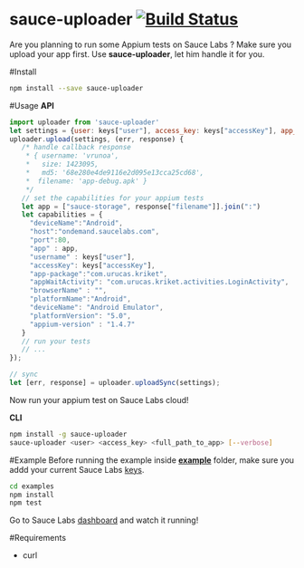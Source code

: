 # sauce-uploader [![Build Status](https://travis-ci.org/Urucas/sauce-uploader.svg)](https://travis-ci.org/Urucas/sauce-updaloder)

Are you planning to run some Appium tests on Sauce Labs ? 
Make sure you upload your app first. Use **sauce-uploader**, let him handle it for you.

#Install
```bash
npm install --save sauce-uploader
```

#Usage
**API**
```javascript
import uploader from 'sauce-uploader'
let settings = {user: keys["user"], access_key: keys["accessKey"], app_path: "full_path_to_app"}
uploader.upload(settings, (err, response) {
   /* handle callback response
    * { username: 'vrunoa',
    *   size: 1423095,
    *   md5: '68e280e4de9116e2d095e13cca25cd68',
    *  filename: 'app-debug.apk' }
    */
   // set the capabilities for your appium tests
   let app = ["sauce-storage", response["filename"]].join(":")
   let capabilities = {
     "deviceName":"Android",
     "host":"ondemand.saucelabs.com",
     "port":80,
     "app" : app,
     "username" : keys["user"],
     "accessKey": keys["accessKey"],
     "app-package":"com.urucas.kriket",
     "appWaitActivity": "com.urucas.kriket.activities.LoginActivity",
     "browserName" : "",
     "platformName":"Android",
     "deviceName": "Android Emulator",
     "platformVersion": "5.0", 
     "appium-version" : "1.4.7"
   }
   // run your tests
   // ...
});

// sync
let [err, response] = uploader.uploadSync(settings);
```

Now run your appium test on Sauce Labs cloud!

**CLI**
```bash
npm install -g sauce-uploader
sauce-uploader <user> <access_key> <full_path_to_app> [--verbose]
```

#Example
Before running the example inside **[example](https://github.com/Urucas/sauce-uploader/tree/master/example)** folder, make sure you addd your current Sauce Labs [keys](https://docs.saucelabs.com/reference/rest-api/).
```bash
cd examples
npm install
npm test
```
Go to Sauce Labs [dashboard](https://saucelabs.com/beta/dashboard/tests) and watch it running!

#Requirements
* curl
